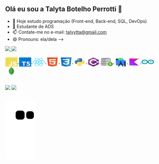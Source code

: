 ## Olá eu sou a Talyta Botelho Perrotti 👋


- 🔭 Hoje estudo programação (Front-end, Back-end, SQL, DevOps)
- 🌱 Estudante de ADS
- 📫 Contate-me no e-mail: talyytta@gmail.com
- 😄 Pronouns: ela/dela
-->
<div>
  <a href="https://github.com/TalytaBP">
    
  <img height="180em" src="https://github-readme-stats.vercel.app/api?username=TalytaBP&show_icons=true&theme=radical&include_all_commits=true" />
    
  <img height="180em" src="https://github-readme-stats.vercel.app/api/top-langs/?username=TalytaBP&layout=donut&theme=radical"/>
</div>
 
  <div style="display: inline_block"><br>
  <img align="center" alt="TalytaBP-Js" height="30" width="40" 
src="https://raw.githubusercontent.com/devicons/devicon/master/icons/javascript/javascript-plain.svg">
    
  <img align="center" alt="TalytaBP-Ts" height="30" width="40" src="https://raw.githubusercontent.com/devicons/devicon/master/icons/typescript/typescript-plain.svg">
  
  <img align="center" alt="TalytaBP-React" height="30" width="40" src="https://raw.githubusercontent.com/devicons/devicon/master/icons/react/react-original.svg">
  
  <img align="center" alt="TalytaBP-HTML" height="30" width="40" src="https://raw.githubusercontent.com/devicons/devicon/master/icons/html5/html5-original.svg">
  
  <img align="center" alt="TalytaBP-CSS" height="30" width="40" src="https://raw.githubusercontent.com/devicons/devicon/master/icons/css3/css3-original.svg">
  
  <img align="center" alt="TalytaBP-Python" height="30" width="40" src="https://raw.githubusercontent.com/devicons/devicon/master/icons/python/python-original.svg">
  
  <img align="center" alt="TalytaBP-Csharp" height="30" width="40" src="https://raw.githubusercontent.com/devicons/devicon/master/icons/csharp/csharp-original.svg">

  <img align="center" alt="TalytaBP-Csharp" height="30" width="40" src="https://raw.githubusercontent.com/devicons/devicon/master/icons/sqldeveloper/sqldeveloper-original.svg">

  <img align="center" alt="TalytaBP-Csharp" height="30" width="40" src="https://raw.githubusercontent.com/devicons/devicon/master/icons/androidstudio/androidstudio-original.svg">

  <img align="center" alt="TalytaBP-Csharp" height="30" width="40" src="https://raw.githubusercontent.com/devicons/devicon/master/icons/kotlin/kotlin-original.svg">

   <img align="center" alt="TalytaBP-Csharp" height="30" width="40" src="https://raw.githubusercontent.com/devicons/devicon/master/icons/arduino/arduino-original.svg">

  <img align="center" alt="TalytaBP-Csharp" height="30" width="40" src="https://raw.githubusercontent.com/devicons/devicon/master/icons/mongodb/mongodb-original.svg">
  
</div>

##

<div>
  
  <a href = "mailto:talyytta@gmail.com"><img src="https://img.shields.io/badge/-Gmail-%23333?style=for-the-badge&logo=gmail&logoColor=red" target="_blank"></a>
  <a href="https://www.linkedin.com/intalytabperrotti" target="_blank"><img src="https://img.shields.io/badge/-LinkedIn-%230077B5?style=for-the-badge&logo=linkedin&logoColor=white" target="_blank"></a> 
  
</div>

##

![Snake animation](https://raw.githubusercontent.com/TalytaBP/TalytaBP/output/github-contribution-grid-snake.svg)
